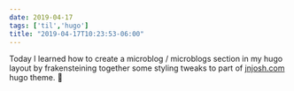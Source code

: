 ```yaml
---
date: 2019-04-17
tags: ['til','hugo']
title: "2019-04-17T10:23:53-06:00"
---
```

Today I learned how to create a microblog / microblogs section in my hugo layout by frakensteining together some styling tweaks to part of [jnjosh.com](https://jnjosh.com/microblogs/) hugo theme. :taco:
